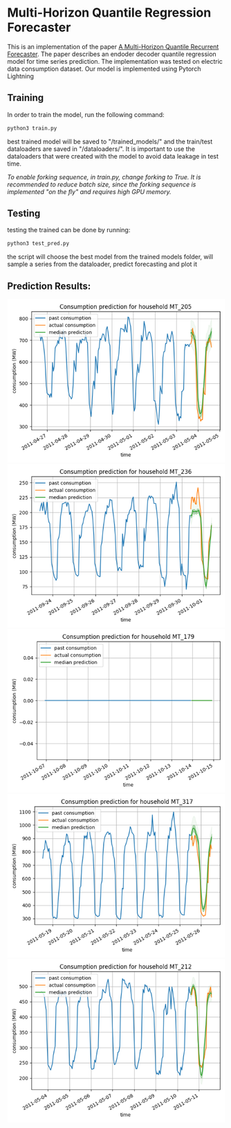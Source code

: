 # Multi-Horizon Quantile Regression Forecaster
This is an implementation of the paper [A Multi-Horizon Quantile Recurrent Forecaster](https://arxiv.org/pdf/1711.11053.pdf). The paper describes an endoder decoder quantile regression model for time series prediction. The implementation was tested on electric data consumption dataset. Our model is implemented using Pytorch Lightning

## Training
In order to train the model, run the following command:
```bash
python3 train.py
```
best trained model will be saved to "/trained_models/" and the train/test dataloaders are saved in "/dataloaders/". It is important to use the dataloaders that were created with the model to avoid data leakage in test time.

*To enable forking sequence, in train.py, change forking to True. It is recommended to reduce batch size, since the forking sequence is implemented "on the fly" and requires high GPU memory.*

## Testing
testing the trained can be done by running:
```bash
python3 test_pred.py
```
the script will choose the best model from the trained models folder, will sample a series from the dataloader, predict forecasting and plot it
## Prediction Results:

![ex1](images/ex1.png)
![ex2](images/ex2.png)
![ex3](images/ex3.png)
![ex4](images/ex4.png)
![ex5](images/ex5.png)

